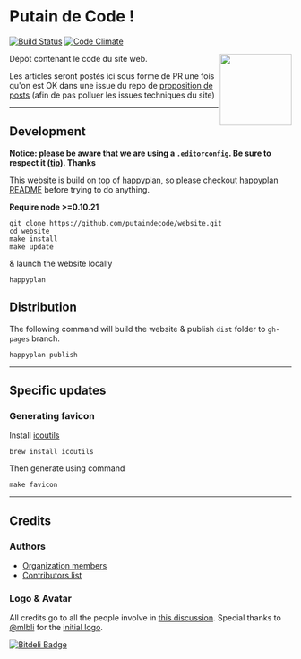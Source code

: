 # Putain de Code !


[![Build Status](https://travis-ci.org/putaindecode/website.png?branch=master)](https://travis-ci.org/putaindecode/website)
[![Code Climate](https://codeclimate.com/github/putaindecode/website.png)](https://codeclimate.com/github/putaindecode/website)

<img align="right" alt="" src="https://raw.github.com/putaindecode/website/master/src/assets/_images/p!-logo--no-bubble-512--trim.png" width="128">

Dépôt contenant le code du site web.

Les articles seront postés ici sous forme de PR une fois qu'on est OK dans une issue du repo de [proposition de posts](https://github.com/putaindecode/propositions-de-posts) (afin de pas polluer les issues techniques du site)

---

## Development

__Notice: please be aware that we are using a `.editorconfig`. Be sure to respect it ([tip](http://editorconfig.org/)). Thanks__

This website is build on top of [happyplan](https://github.com/happyplan/happyplan), so please checkout [happyplan README](https://github.com/happyplan/happyplan#readme) before trying to do anything.

**Require node >=0.10.21**

    git clone https://github.com/putaindecode/website.git
    cd website
    make install
    make update

& launch the website locally

    happyplan

## Distribution

The following command will build the website & publish `dist` folder to `gh-pages` branch.

    happyplan publish

---

## Specific updates

### Generating favicon

Install [icoutils](http://www.nongnu.org/icoutils/)

    brew install icoutils

Then generate using command

    make favicon

---

## Credits

### Authors

* [Organization members](https://github.com/putaindecode?tab=members)
* [Contributors list](https://github.com/putaindecode/website/graphs/contributors)

### Logo & Avatar

All credits go to all the people involve in [this discussion](https://github.com/putaindecode/discussions/issues/4).
Special thanks to [@mlbli](https://github.com/mlbli) for the [initial logo](https://github.com/putaindecode/website/blob/3324cbe7637dacd1f42a412c1085431a2d551928/src/assets/_images/p!-logos.png).


[![Bitdeli Badge](https://d2weczhvl823v0.cloudfront.net/putaindecode/website/trend.png)](https://bitdeli.com/free "Bitdeli Badge")

